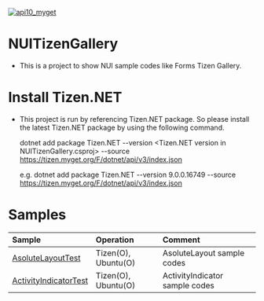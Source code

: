 [![api10_myget](https://img.shields.io/tizen.myget/dotnet/vpre/Tizen.NET.API10.svg)](https://tizen.myget.org/feed/dotnet/package/nuget/Tizen.NET)

# NUITizenGallery
- This is a project to show NUI sample codes like Forms Tizen Gallery.

# Install Tizen.NET
- This project is run by referencing Tizen.NET package.
  So please install the latest Tizen.NET package by using the following command.

  dotnet add package Tizen.NET --version <Tizen.NET version in NUITizenGallery.csproj> --source https://tizen.myget.org/F/dotnet/api/v3/index.json

  e.g.
  dotnet add package Tizen.NET --version 9.0.0.16749 --source https://tizen.myget.org/F/dotnet/api/v3/index.json

# Samples
Sample | Operation | Comment
:---|:---|:---
[AsoluteLayoutTest](https://github.com/nui-dali/NUITizenGallery/tree/main/NUITizenGallery/Examples/AbsoluteLayoutTest) | Tizen(O), Ubuntu(O) | AsoluteLayout sample codes
[ActivityIndicatorTest](https://github.com/nui-dali/NUITizenGallery/tree/main/NUITizenGallery/Examples/ActivityIndicatorTest) | Tizen(O), Ubuntu(O) | ActivityIndicator sample codes

